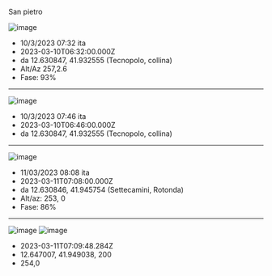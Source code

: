 San pietro


![image](https://user-images.githubusercontent.com/1620953/212391194-cc150597-8836-41cc-acb5-8fd99298bdab.png)

- 10/3/2023 07:32 ita
- 2023-03-10T06:32:00.000Z
- da 12.630847,  41.932555  (Tecnopolo, collina)
- Alt/Az 257,2.6 
- Fase: 93%

---------

![image](https://user-images.githubusercontent.com/1620953/212393538-68b1156e-0ee6-4b72-bfe3-d589e51551a1.png)


- 10/3/2023 07:46 ita
- 2023-03-10T06:46:00.000Z
- da  12.630847,  41.932555 (Tecnopolo, collina)


---------

![image](https://user-images.githubusercontent.com/1620953/212392874-39deec16-5474-4be4-8e35-6bdd3e186eee.png)

- 11/03/2023 08:08 ita
- 2023-03-11T07:08:00.000Z
- da 12.630846, 41.945754 (Settecamini, Rotonda)
- Alt/az: 253, 0
- Fase: 86%

-----------

![image](https://user-images.githubusercontent.com/1620953/212405224-656e3aa1-add3-4f97-b37d-45a0f47bca93.png)   ![image](https://user-images.githubusercontent.com/1620953/212405168-8b654cad-5d39-4fbc-a6be-086e9d5be077.png)



 - 2023-03-11T07:09:48.284Z
 - 12.647007,   41.949038, 200
 - 254,0

